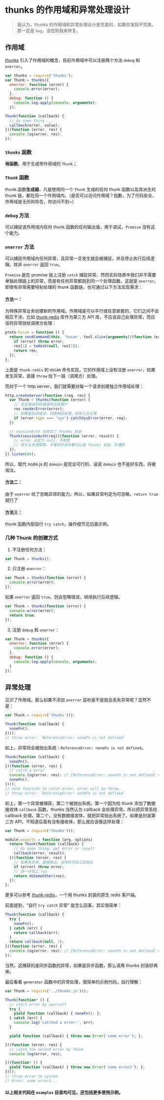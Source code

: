 thunks 的作用域和异常处理设计
====
> 我认为，thunks 的作用域和异常处理设计是完美的，如果你发现不完美，那一定是 `bug`，请告知我来修复。

## 作用域

[thunks](https://github.com/thunks/thunks) 引入了作用域的概念，目前作用域中可以注册两个方法 `debug` 和 `onerror`。

```js
var thunks = require('thunks');
var Thunk = thunks({
  onerror: function (error) {
    console.error(error);
  },
  debug: function () {
    console.log.apply(console, arguments);
  });

Thunk(function (callback) {
  // do some thing ...
  callback(error, value);
})(function (error, res) {
  console.log(error, res);
});
```

### `thunks` 函数

**母函数**，用于生成带作用域的 `Thunk`；

### `Thunk` 函数

thunk 函数**生成器**，凡是使用同一个 `Thunk` 生成的任何 thunk 函数以及其派生的 thunk 链，都在同一个作用域内。（是否可以访问作用域？抱歉，为了代码安全，作用域是无形的存在，你访问不到~）

### `debug` 方法

可以捕捉该作用域内任何 thunk 函数的任何输出值，用于调试，`Promise` 没有这个能力。

### `onerror` 方法

可以捕捉作用域内任何异常，且异常一旦发生就会被捕捉，并且停止执行后续逻辑，除非 `onerror` 返回 `true`。

`Promise` 是在 promise 链上注册 `catch` 捕捉异常，然而实际场景中我们并不需要单独处理链上的异常，而是有任何异常都跳到同一个处理函数，这就是 `onerror`。即使有异常需要特别处理的 thunk 函数链，也可通过以下方法实现需求：

#### 方法一：

为特殊异常业务创建新的作用域。作用域是可以平行或任意嵌套的，它们之间不会相互干涉。比如 [thunk-redis](https://github.com/thunks/thunk-redis) 库作为第三方 API 库，不应该自己处理异常，而应该将异常抛给调用方处理：

```js
proto.hscan = function () {
  return sendCommand(this, 'hscan', tool.slice(arguments))(function (error, res) {
    if (error) throw error;
    res[1] = toHash(null, res[1]);
    return res;
  });
};
```

上面是 `thunk-redis` 的 `HSCAN` 命令实现，它的作用域上没有注册 `onerror`，如果发生异常，直接 `throw` 给下一链（调用方）处理。

而对于一个 http server，我们就需要对每一个请求创建独立作用域处理：

```js
http.createServer(function (req, res) {
  var Thunk = thunks(function (error) {
    // 发生错误则将错误响应给用户
    res.renderError(error);
    // 如果是系统错误，则做相应处理，如写入日志等
    if (error.type === 'sys') catchSysError(error, req);
  })

  // sessionAuth 也经过了 thunks 封装
  Thunk(sessionAuth(req))(function (error, result) {
    // error 必定为 null，不用管
    // 其它业务逻辑等，不管同步异步都可以用 thunks 封装，你懂的
  });
}).listen(80);
```

所以，取代 node.js 的 `domain` 是完全可行的，话说 `domain` 也不是好东西，将被淘汰。

#### 方法二：

由于 `onerror` 给了忽略异常的能力，所以，如果异常判定为可忽略，`return true` 就行了

#### 方法三：

thunk 函数内部自行 `try catch`，操作细节见后面示例。

### 几种 Thunk 的创建方式

1. 不注册任何方法：

  ```js
  var Thunk = thunks();
  ```

2. 只注册 `onerror`：

  ```js
  var Thunk = thunks(function (error) {
    console.error(error);
  });
  ```

  如果 `onerror` 返回 `true`，则会忽略错误，继续执行后续逻辑。

  ```js
  var Thunk = thunks(function (error) {
    console.error(error);
    return true;
  });
  ```

3. 注册 `debug` 和 `onerror`：

  ```js
  var Thunk = thunks({
    onerror: function (error) {
      console.error(error);
    },
    debug: function () {
      console.log.apply(console, arguments);
    }
  });
  ```

## 异常处理

见识了作用域，那么如果不添加 `onerror` 监听是不是就会丢失异常呢？显然不是：

```js
var Thunk = require('thunks')();
```

```js
Thunk(function (callback) {
  noneFn();
})();
// throw error: `ReferenceError: noneFn is not defined`
```

如上，异常将会被抛出系统：`ReferenceError: noneFn is not defined`。

```js
Thunk(function (callback) {
  noneFn();
})(function (error, res) {
  // catch a error
  console.log(error, res); // [ReferenceError: noneFn is not defined] undefined
  noneFn();
})();
// none function to catch error, error will be throw.
// throw error: `ReferenceError: noneFn is not defined`
```

如上，第一个异常被捕获，第二个被抛出系统。第一个因为给 thunk 添加了数据接收体 `callback` 函数，thunks 当然认为 callback 会处理异常，所以把异常丢给 callback 处理。第二个，没有数据接收体，就把异常抛出系统了。如果是封装第三方 API，不知道后面有没有接收体，那么就应该像这样处理：

```js
var Thunk = require('thunks')();

module.exports = function (arg, options)
  return Thunk(function (callback) {
    // do some thing, get error or result
    callback(error, result);
  })(function (error, res) {
    // 如果有异常，直接抛出，当然也可加工后抛出
    if (error) throw error;
    // 进一步加工 res
    return doSomeOther(res);
  });
};
```

更多可以参考 [thunk-redis](https://github.com/thunks/thunk-redis)，一个用 thunks 封装的原生 redis 客户端。

前面提到，“自行 `try catch` 异常” 是怎么回事，其实很简单：

```js
Thunk(function (callback) {
  try {
    noneFn();
  } catch (err) {
    return callback(err);
  }
  return callback(null, 1);
})(function (error, res) {
  console.log(error, res); // [ReferenceError: noneFn is not defined] undefined
});
```

当然，这捕获的是同步函数的异常，如果是异步函数，那么请用 thunks 封装好再来。

最后看看 `generator` 函数中的异常处理，很简单的示例代码，自行理解：

```js
var Thunk = require('../thunks.js')();

Thunk(function* () {
  // catch error by yourself
  try {
    yield function (callback) { noneFn(); };
  } catch (err) {
    console.log('catched a error:', err);
  }

  yield function (callback) { throw new Error('some error'); };

})(function (error, res) {
  // catch the second error by Thunk
  console.log(error, res);

})(function* () {
  yield function (callback) { throw new Error('some error2'); };
})();
// throw error to system
// Error: some error2...
```

#### 以上相关代码在 `examples` 目录均可见，还包括更多使用示例。
